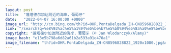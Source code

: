 ```yaml
---
layout: post
title:  "蓬塔德尔加达附近的海岸，葡萄牙"
date:   "2022-04-07 16:00:00 +0800"
image_url: "http://cn.bing.com/th?id=OHR.PontaDelgada_ZH-CN8596828822_1920x1080.jpg&rf=LaDigue_1920x1080.jpg&pid=hp"
link: "/search?q=%e8%93%ac%e5%a1%94%e5%be%b7%e5%b0%94%e5%8a%a0%e8%be%be&form=hpcapt&mkt=zh-cn"
copyright: "蓬塔德尔加达附近的海岸，葡萄牙 (© Jan Wlodarczyk/Alamy)"
image_hash: "e13e5b798a6d82a61b2a593a91e470a1"
image_filename: "th?id=OHR.PontaDelgada_ZH-CN8596828822_1920x1080.jpg&rf=LaDigue_1920x1080.jpg&pid=hp"
---
```

